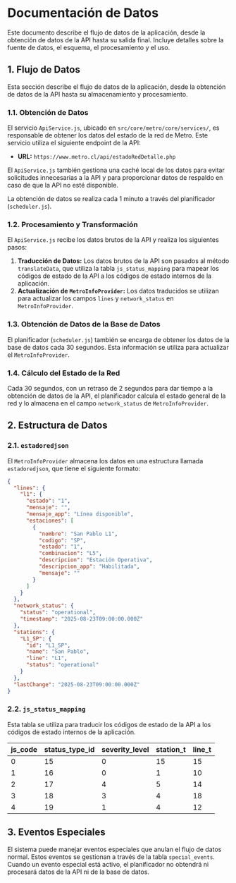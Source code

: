 # Documentación de Datos

Este documento describe el flujo de datos de la aplicación, desde la obtención de datos de la API hasta su salida final. Incluye detalles sobre la fuente de datos, el esquema, el procesamiento y el uso.

## 1. Flujo de Datos

Esta sección describe el flujo de datos de la aplicación, desde la obtención de datos de la API hasta su almacenamiento y procesamiento.

### 1.1. Obtención de Datos

El servicio `ApiService.js`, ubicado en `src/core/metro/core/services/`, es responsable de obtener los datos del estado de la red de Metro. Este servicio utiliza el siguiente endpoint de la API:

- **URL:** `https://www.metro.cl/api/estadoRedDetalle.php`

El `ApiService.js` también gestiona una caché local de los datos para evitar solicitudes innecesarias a la API y para proporcionar datos de respaldo en caso de que la API no esté disponible.

La obtención de datos se realiza cada 1 minuto a través del planificador (`scheduler.js`).

### 1.2. Procesamiento y Transformación

El `ApiService.js` recibe los datos brutos de la API y realiza los siguientes pasos:

1.  **Traducción de Datos:** Los datos brutos de la API son pasados al método `translateData`, que utiliza la tabla `js_status_mapping` para mapear los códigos de estado de la API a los códigos de estado internos de la aplicación.
2.  **Actualización de `MetroInfoProvider`:** Los datos traducidos se utilizan para actualizar los campos `lines` y `network_status` en `MetroInfoProvider`.

### 1.3. Obtención de Datos de la Base de Datos

El planificador (`scheduler.js`) también se encarga de obtener los datos de la base de datos cada 30 segundos. Esta información se utiliza para actualizar el `MetroInfoProvider`.

### 1.4. Cálculo del Estado de la Red

Cada 30 segundos, con un retraso de 2 segundos para dar tiempo a la obtención de datos de la API, el planificador calcula el estado general de la red y lo almacena en el campo `network_status` de `MetroInfoProvider`.

## 2. Estructura de Datos

### 2.1. `estadoredjson`

El `MetroInfoProvider` almacena los datos en una estructura llamada `estadoredjson`, que tiene el siguiente formato:

```json
{
  "lines": {
    "l1": {
      "estado": "1",
      "mensaje": "",
      "mensaje_app": "Línea disponible",
      "estaciones": [
        {
          "nombre": "San Pablo L1",
          "codigo": "SP",
          "estado": "1",
          "combinacion": "L5",
          "descripcion": "Estación Operativa",
          "descripcion_app": "Habilitada",
          "mensaje": ""
        }
      ]
    }
  },
  "network_status": {
    "status": "operational",
    "timestamp": "2025-08-23T09:00:00.000Z"
  },
  "stations": {
    "L1_SP": {
      "id": "L1_SP",
      "name": "San Pablo",
      "line": "L1",
      "status": "operational"
    }
  },
  "lastChange": "2025-08-23T09:00:00.000Z"
}
```

### 2.2. `js_status_mapping`

Esta tabla se utiliza para traducir los códigos de estado de la API a los códigos de estado internos de la aplicación.

| js_code | status_type_id | severity_level | station_t | line_t |
|---|---|---|---|---|
| 0 | 15 | 0 | 15 | 15 |
| 1 | 16 | 0 | 1 | 10 |
| 2 | 17 | 4 | 5 | 14 |
| 3 | 18 | 3 | 4 | 18 |
| 4 | 19 | 1 | 4 | 12 |

## 3. Eventos Especiales

El sistema puede manejar eventos especiales que anulan el flujo de datos normal. Estos eventos se gestionan a través de la tabla `special_events`. Cuando un evento especial está activo, el planificador no obtendrá ni procesará datos de la API ni de la base de datos.
